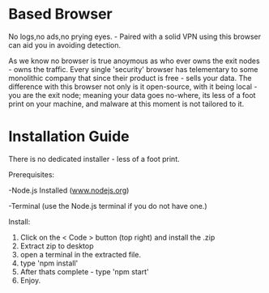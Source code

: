 # Based Browser

No logs,no ads,no prying eyes. - Paired with a solid VPN using this browser can aid you in avoiding detection. 

As we know no browser is true anoymous as who ever owns the exit nodes - owns the traffic. Every single 'security' browser has telementary to some monolithic company that since their product is free - sells your data. The difference with this browser not only is it open-source, with it being local - you are the exit node; meaning your data goes no-where, its less of a foot print on your machine, and malware at this moment is not tailored to it.

# Installation Guide

There is no dedicated installer - less of a foot print. 

Prerequisites: 

-Node.js Installed (www.nodejs.org)

-Terminal (use the Node.js terminal if you do not have one.)

Install:
1. Click on the < Code > button (top right) and install the .zip
2. Extract zip to desktop
3. open a terminal in the extracted file.
4. type 'npm install'
5. After thats complete - type 'npm start'
6. Enjoy.
